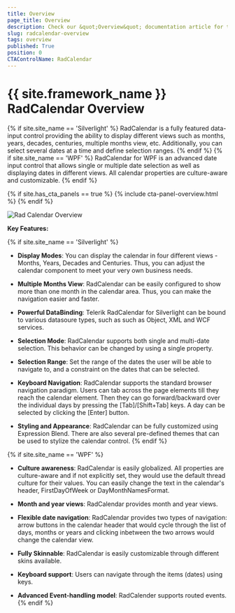 ```yaml
---
title: Overview
page_title: Overview
description: Check our &quot;Overview&quot; documentation article for the RadCalendar {{ site.framework_name }} control.
slug: radcalendar-overview
tags: overview
published: True
position: 0
CTAControlName: RadCalendar
---
```


# {{ site.framework_name }} RadCalendar Overview

{% if site.site_name == 'Silverlight' %}
RadCalendar is a fully featured data-input control providing the ability to display different views such as months, years, decades, centuries, multiple months view, etc. Additionally, you can select several dates at a time and define selection ranges.
{% endif %}
{% if site.site_name == 'WPF' %}
RadCalendar for WPF is an advanced date input control that allows single or multiple date selection as well as displaying dates in different views. All calendar properties are culture-aware and customizable.
{% endif %}

{% if site.has_cta_panels == true %}
{% include cta-panel-overview.html %}
{% endif %}

![Rad Calendar Overview](images/RadCalendar_Overview.png)

__Key Features:__

{% if site.site_name == 'Silverlight' %}
* __Display Modes__: You can display the calendar in four different views - Months, Years, Decades and Centuries. Thus, you can adjust the calendar component to meet your very own business needs.          

* __Multiple Months View__: RadCalendar can be easily configured to show more than one month in the calendar area. Thus, you can make the navigation easier and faster.

* __Powerful DataBinding__: Telerik RadCalendar for Silverlight can be bound to various datasoure types, such as such as Object, XML and WCF services.

* __Selection Mode__: RadCalendar supports both single and multi-date selection. This behavior can be changed by using a single property.         

* __Selection Range__: Set the range of the dates the user will be able to navigate to, and a constraint on the dates that can be selected.          

* __Keyboard Navigation__: RadCalendar supports the standard browser navigation paradigm. Users can tab across the page elements till they reach the calendar element. Then they can go forward/backward over the individual days by pressing the [Tab]/[Shift+Tab] keys. A day can be selected by clicking the [Enter] button.

* __Styling and Appearance__: RadCalendar can be fully customized using Expression Blend. There are also several pre-defined themes that can be used to stylize the calendar control.
{% endif %}

{% if site.site_name == 'WPF' %}
* __Culture awareness__: RadCalendar is easily globalized. All properties are culture-aware and if not explicitly set, they would use the default thread culture for their values. You can easily change the text in the calendar's header, FirstDayOfWeek or DayMonthNamesFormat.          

* __Month and year views__: RadCalendar provides month and year views.          

* __Flexible date navigation__: RadCalendar provides two types of navigation:  arrow buttons in the calendar header that would cycle through the list of days, months or years and clicking inbetween the two arrows would change the calendar view.

* __Fully Skinnable__: RadCalendar is easily customizable through different skins available.

* __Keyboard support__: Users can navigate through the items (dates) using keys.          

* __Advanced Event-handling model__: RadCalender supports routed events.
{% endif %}
